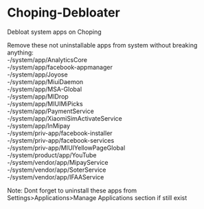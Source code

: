 # Choping-Debloater
 Debloat system apps on Choping  
   
 Remove these not uninstallable apps from system without breaking anything:  
-/system/app/AnalyticsCore  
-/system/app/facebook-appmanager  
-/system/app/Joyose  
-/system/app/MiuiDaemon  
-/system/app/MSA-Global  
-/system/app/MIDrop  
-/system/app/MIUIMiPicks  
-/system/app/PaymentService  
-/system/app/XiaomiSimActivateService  
-/system/app/InMipay  
-/system/priv-app/facebook-installer  
-/system/priv-app/facebook-services  
-/system/priv-app/MIUIYellowPageGlobal  
-/system/product/app/YouTube  
-/system/vendor/app/MipayService  
-/system/vendor/app/SoterService  
-/system/vendor/app/IFAAService  
  
 Note: Dont forget to uninstall these apps from Settings>Applications>Manage Applications section if still exist
